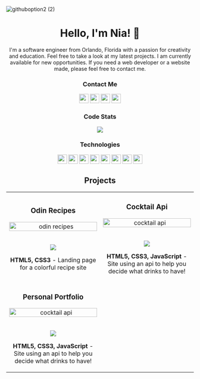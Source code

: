 <!--HEADER-->
![githuboption2 (2)](https://user-images.githubusercontent.com/83649458/168452269-4871297a-7858-4af3-9209-c5f90d63b41e.png)
<h1 align="center">Hello, I'm Nia! 👋</h1>
<p align="center">I'm a software engineer from Orlando, Florida with a passion for creativity and education. Feel free to take a look at my latest projects. I am currently available for new opportunities. If you need a web developer or a website made, please feel free to contact me.</p>

<!-- SOCIALS -->
<h3 align="center">Contact Me</h3>
<p align="center">
  <a href="https://nialabrette.com" target="_blank"><img src="https://img.shields.io/badge/Personal_Portfolio-blueviolet?style=plastic&logoColor=white" height=25/></a>
  <a href="https://twitter.com/nia_codes"><img src="https://img.shields.io/badge/Twitter-blueviolet?&style=plastic&logo=twitter&logoColor=blue" height=25></a>
  <a href="mailto:niajlabrette@gmail.com"><img src="https://img.shields.io/badge/Email-blueviolet?style=plastic&logo=gmail&logoColor=red" height=25></a>
  <a href="https://www.linkedin.com/in/nialabrette/"><img src="https://img.shields.io/badge/LinkedIn-blueviolet?style=plastic&logo=linkedin&logoColor=white" height=25></a>
</p>

<!--Code Stats-->
<h3 align="center">Code Stats</h3>
  <p align="center">
    <img src="https://github-readme-streak-stats.herokuapp.com?user=nialabrette&theme=monokai&date_format=j%20M%5B%20Y%5D">
  </p>
	
	
	
<h3 align="center">Technologies</h3>
<p align="center">
	<img src="https://img.shields.io/badge/HTML5-blueviolet?style=plastic&logo=html5" height=25>
	<img src="https://img.shields.io/badge/CSS3-blueviolet?style=plastic&logo=css3" height=25>
	<img src="https://img.shields.io/badge/JavaScript-blueviolet?style=plastic&logo=javascript" height=25>
	<img src="https://img.shields.io/badge/MongoDB-blueviolet?style=plastic&logo=MongoDB" height=25>
	<img src="https://img.shields.io/badge/Express.js-blueviolet?style=plastic&logo=Express" height=25>
	<img src="https://img.shields.io/badge/React-blueviolet?style=plastic&logo=React" height=25>
	<img src="https://img.shields.io/badge/Node.js-blueviolet?style=plastic&logo=Node.js" height=25>
	<img src="https://img.shields.io/badge/Visual_Studio-blueviolet?style=plastic&logo=VisualStudio" height=25>
</p>



	

<!-- PROJECTS -->

<h2 align="center">Projects</h2>
<div align="center">
	<table>
		<tr>
			<td width="50%">
				<h3 align="center">Odin Recipes</h3>
				<div align="center" >  
					<a href='https://github.com/nialabrette/odin-recipes'>
						<img src="https://user-images.githubusercontent.com/83649458/168505702-2667f8c1-abd5-4db0-aaa3-9b358d889deb.gif" alt="odin recipes" height="100%" />
					</a>
					<br>
					<br>
					<p>
						<a href="https://github.com/nialabrette/odin-recipes" target="_blank">
							<img src="https://img.shields.io/badge/Repo-blueviolet?style=plastic&logo=github"/>
						</a>  
					</p>
					<p><strong>HTML5, CSS3</strong> - Landing page for a colorful recipe site</p>
				</div>
			</td>
			<td width="50%">
				<h3 align="center">Cocktail Api</h3>
				<div align="center" >  
					<a href='https://github.com/nialabrette/cocktail-api'>
						<img src="https://user-images.githubusercontent.com/83649458/168508480-f65de8b5-bc74-44a4-9b28-ab24df6f7e7d.gif" alt="cocktail api" height="100%" />
					</a>
					<br>
					<br>
					<p>
						<a href="https://github.com/nialabrette/cocktail-api" target="_blank">
							<img src="https://img.shields.io/badge/Repo-blueviolet?style=plastic&logo=github"/>
						</a>  
					</p>
					<p><strong>HTML5, CSS3, JavaScript</strong> - Site using an api to help you decide what drinks to have!</p>
				</div>
			</td>
    <tr>			
     <td width="50%">
			<h3 align="center">Personal Portfolio</h3>
			<div align="center" >  
				<a href='https://github.com/nialabrette/personal_portfolio'>
					<img src="https://user-images.githubusercontent.com/83649458/168513137-f87a1cbf-f447-4049-82be-6905b74db892.gif" alt="cocktail api" height="100%" />
				</a>
				<br>
				<br>
				<p>
					<a href="https://github.com/nialabrette/personal_portfolio" target="_blank">
						<img src="https://img.shields.io/badge/Repo-blueviolet?style=plastic&logo=github"/>
					</a>  
				</p>
				<p><strong>HTML5, CSS3, JavaScript</strong> - Site using an api to help you decide what drinks to have!</p>
			</div>
		</td>   
      
